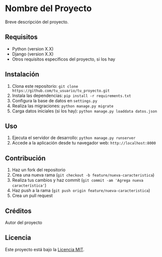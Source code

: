 # Nombre del Proyecto

Breve descripción del proyecto.

## Requisitos

- Python (version X.X)
- Django (version X.X)
- Otros requisitos específicos del proyecto, si los hay

## Instalación

1. Clona este repositorio: `git clone https://github.com/tu_usuario/tu_proyecto.git`
2. Instala las dependencias: `pip install -r requirements.txt`
3. Configura la base de datos en `settings.py`
4. Realiza las migraciones: `python manage.py migrate`
5. Carga datos iniciales (si los hay): `python manage.py loaddata datos.json`

## Uso

1. Ejecuta el servidor de desarrollo: `python manage.py runserver`
2. Accede a la aplicación desde tu navegador web: `http://localhost:8000`

## Contribución

1. Haz un fork del repositorio
2. Crea una nueva rama (`git checkout -b feature/nueva-caracteristica`)
3. Realiza tus cambios y haz commit (`git commit -am 'Agrega nueva característica'`)
4. Haz push a la rama (`git push origin feature/nueva-caracteristica`)
5. Crea un pull request

## Créditos

Autor del proyecto

## Licencia

Este proyecto está bajo la [Licencia MIT](https://opensource.org/licenses/MIT).
